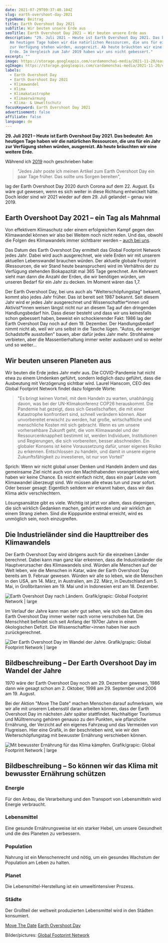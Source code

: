```yaml
---
date: 2021-07-29T09:37:40.104Z
slug: earth-overshoot-day-2021
typeName: Beitrag
title: Earth Overshoot Day 2021
subTitle: Wir beuten unsere Erde aus
seoTitle: Earth Overshoot Day 2021 – Wir beuten unsere Erde aus
description: "29. Juli 2021 – Heute ist Earth Overshoot Day 2021. Das bedeutet:
  Am heutigen Tage haben wir die natürlichen Ressourcen, die uns für ein Jahr
  zur Verfügung stehen würden, ausgereizt. Ab heute bräuchten wir eine weitere
  Erde. Im Vergleich zum Jahr 2019 haben wir uns nicht gebessert."
excerpt: ""
image: https://storage.googleapis.com/cardamonchai-media/2021-11-20/earth-overshoot-day-2021-jpg-imagine-282828_706e68_1024_768/640.webp
ogImage: https://storage.googleapis.com/cardamonchai-media/2021-11-20/earth-overshoot-day-2021-fb-jpg-imagine-c8c8c8_78756d_1200_628/640.webp
labels:
  - Earth Overshoot Day
  - Earth Overshoot Day 2021
  - Klimawandel
  - Klima
  - Klimakatastrophe
  - Klimaerwärmung
  - Klima- & Umweltschutz
focusKeyword: Earth Overshoot Day 2021
advertisement: false
affiliate: false
language: de
---
```


**29. Juli 2021 – Heute ist Earth Overshoot Day 2021. Das bedeutet: Am heutigen Tage haben wir die natürlichen Ressourcen, die uns für ein Jahr zur Verfügung stehen würden, ausgereizt. Ab heute bräuchten wir eine weitere Erde.**

Während ich [2019](/2019/07/earth-overshoot-day-2019/) noch geschrieben habe:

> "Jedes Jahr poste ich meinen Artikel zum Earth Overshoot Day ein paar Tage früher. Das sollte uns Sorgen bereiten",

lag der Earth Overshoot Day 2020 durch Corona auf dem 22. August. Es wäre gut gewesen, wenn es sich weiter in diese Richtung entwickelt hätte. Doch leider sind wir 2021 wieder auf dem 29. Juli gelandet – genau wie 2019.

## Earth Overshoot Day 2021 – ein Tag als Mahnmal

Von effektivem Klimaschutz oder einem erfolgreichen Kampf gegen den Klimawandel können wir also bei Weitem noch nicht reden. Und das, obwohl die Folgen des Klimawandels immer sichtbarer werden – [auch bei uns](/2021/07/tiere-als-hochwasser-opfer/).

Das Datum des Earth Overshoot Day ermittelt das Global Footprint Network jedes Jahr. Dabei wird auch  ausgerechnet, wie viele Erden wir mit unserem aktuellen Lebenswandel brauchen würden. Der aktuelle globale Footprint (Ressourcen, die wir Stand heute beanspruchen) wird im Verhältnis der zu Verfügung stehenden Biokapazität mal 365 Tage gerechnet. Am Kehrwert sieht man dann die Anzahl der Erden, die wir benötigen würden, um unseren Bedarf für ein Jahr  zu decken. Im Moment wären das 1,7.

Der Earth Overshoot Day, bei uns auch als "Welterschöpfungstag" bekannt, kommt also jedes Jahr früher. Das ist bereit seit 1987 bekannt. Seit diesem Jahr wird er jedes Jahr ausgerechnet und Wissenschaftler\*innen und Aktivist\*innen weisen längst nicht nur an diesem Tag auf den dringenden Handlungsbedarf hin. Dass dieser besteht und dass wir uns keinesfalls schon gebessert haben, beweist ein schockierender Fakt: 1986 lag der Earth Overshoot Day noch auf dem 19. Dezember. Der Handlungsbedarf nimmt nicht ab, weil wir uns selbst in die Tasche lügen. "Autos, die weniger Schadstoffe ausstoßen" bauen, aber dafür jedes Jahr mehr. Strohhalme verbieten, aber die Massentierhaltung immer weiter ausbauen und so weiter und so weiter...

## Wir beuten unseren Planeten aus

Wir beuten die Erde jedes Jahr mehr aus. Die COVID-Pandemie hat nicht etwa zu einem Umdenken geführt, sondern lediglich dazu geführt, dass die Ausbeutung mit Verzögerung sichtbar wird. Laurel Hanscom, CEO des Global Footprint Network findet dazu folgende Worte:

> "Es bringt keinen Vorteil, mit dem Handeln zu warten, unabhängig davon, was bei der UN-Klimakonferenz COP26 herauskommt. Die Pandemie hat gezeigt, dass sich Gesellschaften, die mit einer Katastrophe konfrontiert sind, schnell verändern können. Aber unvorbereitet erwischt zu werden, hat große, wirtschaftliche und menschliche Kosten mit sich gebracht. Wenn es um unsere vorhersehbare Zukunft geht, die vom Klimawandel und der Ressourcenknappheit bestimmt ist, werden Individuen, Institutionen und Regierungen, die sich vorbereiten, besser abschneiden. Ein globaler Konsens ist keine Voraussetzung dafür, unser eigenes Risiko zu erkennen. Entschlossen zu handeln, und damit in unsere eigene Zukunftsfähigkeit zu investieren, ist nur von Vorteil"

Sprich: Wenn wir nicht global unser Denken und Handeln ändern und das gemeinsame Ziel nicht auch von den Machthabenden vorangetrieben wird, haben wir keine Chance. Es reicht einfach nicht, dass ein paar Leute vom Klimawandel überzeugt sind. Wir müssen alle etwas tun und zwar sofort. Oder besser gesagt: Eigentlich seitdem wir erkannt haben, dass wir das Klima aktiv verschlechtern.

Lösungsansätze gibt es viele. Wichtig ist jetzt vor allem, dass diejenigen, die sich wirklich Gedanken machen, gehört werden und wir wirklich an einem Strang ziehen. Sind die Kipppunkte erstmal erreicht, wird es unmöglich sein, noch einzugreifen.

## Die Industrieländer sind die Haupttreiber des Klimawandels

Der Earth Overshoot Day wird übrigens auch für die einzelnen Länder berechnet. Dabei kann man ganz klar erkennen, dass die Industrieländer die Hauptverursacher des Klimawandels sind. Würden alle Menschen auf der Welt leben, wie die Menschen in Katar, wäre der Earth Overshoot Day bereits am 9. Februar gewesen. Würden wir alle so leben, wie die Menschen in den USA,  am 14. März, in Australien, am 22. März, in Deutschland am 5. Mai,  in Großbritannien am 19. Mai und in Indonesien erst am 18. Dezember.

![Earth Overshoot Day nach Ländern. Grafik/grapic: Global Footprint Network | large](https://storage.googleapis.com/cardamonchai-media/2021-11-20/country-overshoot-days-2021-jpeg-imagine-f8f8f8_dde5e9_1000_809/640.webp "Earth Overshoot Day nach Ländern. Grafik/grapic: Global Footprint Network")

Im Verlauf der Jahre kann man sehr gut sehen, wie sich das Datum des Earth Overshoot Day immer weiter nach vorne verschoben hat. Die Menschheit befindet sich seit Anfang der 1970er Jahre  in einem ökologischen Defizit. Die Wissenschaftler⋆innen haben hier auch zurückgerechnet.

![Der Earth Overshoot Day im Wandel der Jahre. Grafik/grapic: Global Footprint Network | large](https://storage.googleapis.com/cardamonchai-media/2021-11-20/2021-past-eod-en-sm-jpeg-imagine-f8f8f8_b5b19c_800_580/640.webp "Der Earth Overshoot Day im Wandel der Jahre. Grafik/grapic: Global Footprint Network")

## Bildbeschreibung – Der Earth Overshoot Day im Wandel der Jahre

1970 wäre der Earth Overshoot Day noch am 29. Dezember gewesen, 1986 dann wie gesagt schon am 2. Oktober, 1998 am 29. September und 2006 am 19. August.

Bei der Aktion "Move The Date" machen Menschen darauf aufmerksam, wie wir alle mit unserem Lebensstil daran arbeiten können, dass der Earth Overshoot Day im nächsten Jahr später stattfindet. Nachhaltiger Tourismus und Mülltrennung gehören genauso zu den Punkten, wie pflanzliche Ernährung, der Verzicht auf ein eigenes Fahrzeug und das Vermeiden von Flugreisen. Hier eine Grafik, in der beschrieben wird, wie wir den Welterschöpfungstag mit bewusster Ernährung verschieben können. 

![Mit bewusster Ernährung für das Klima kämpfen. Grafik/grapic: Global Footprint Network | large](https://storage.googleapis.com/cardamonchai-media/2021-11-20/eod-2020-hand-final-2021-1000-jpeg-imagine-f8f8f8_dfe6e7_1000_1126/640.webp "Mit bewusster Ernährung für das Klima kämpfen. Grafik/grapic: Global Footprint Network")

## Bildbeschreibung – So können wir das Klima mit bewusster Ernährung schützen

### Energie

Für den Anbau, die Verarbeitung und den Transport von Lebensmitteln wird Energie verbraucht.

### Lebensmittel

Eine gesunde Ernährungsweise ist ein starker Hebel, um  unsere Gesundheit und die des Planeten zu verbessern.

### Population

Nahrung ist ein Menschenrecht und nötig, um ein gesundes Wachstum der Population am Leben zu halten.

### Planet

Die Lebensmittel-Herstellung ist ein umweltintensiver Prozess.

### Städte

Der Großteil der weltweit produzierten Lebensmittel wird in den Städten konsumiert.

[Move The Date](https://www.overshootday.org/steps-to-movethedate/)
[Earth Overshoot Day](https://www.overshootday.org/)

Bilder/pictures: [Global Footprint Network](https://www.overshootday.org/)